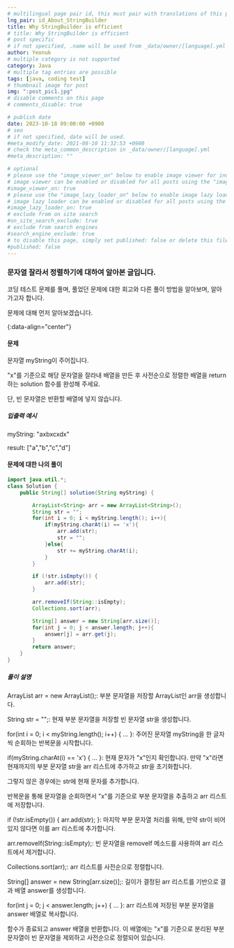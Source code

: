 ```yaml
---
# multilingual page pair id, this must pair with translations of this page. (This name must be unique)
lng_pair: id_About_StringBuilder
title: Why StringBuilder is efficient
# title: Why StringBuilder is efficient
# post specific
# if not specified, .name will be used from _data/owner/[language].yml
author: Yeonuk
# multiple category is not supported
category: Java
# multiple tag entries are possible
tags: [java, coding test]
# thumbnail image for post
img: ":post_pic1.jpg"
# disable comments on this page
# comments_disable: true

# publish date
date: 2023-10-18 09:00:00 +0900
# seo
# if not specified, date will be used.
#meta_modify_date: 2021-08-10 11:32:53 +0900
# check the meta_common_description in _data/owner/[language].yml
#meta_description: ""

# optional
# please use the "image_viewer_on" below to enable image viewer for individual pages or posts (_posts/ or [language]/_posts folders).
# image viewer can be enabled or disabled for all posts using the "image_viewer_posts: true" setting in _data/conf/main.yml.
#image_viewer_on: true
# please use the "image_lazy_loader_on" below to enable image lazy loader for individual pages or posts (_posts/ or [language]/_posts folders).
# image lazy loader can be enabled or disabled for all posts using the "image_lazy_loader_posts: true" setting in _data/conf/main.yml.
#image_lazy_loader_on: true
# exclude from on site search
#on_site_search_exclude: true
# exclude from search engines
#search_engine_exclude: true
# to disable this page, simply set published: false or delete this file
#published: false
---
```


<!-- outline-start -->

### 문자열 잘라서 정렬하기에 대하여 알아본 글입니다.

코딩 테스트 문제를 풀며, 풀었던 문제에 대한 회고와 다른 풀이 방법을 알아보며, 알아가고자 합니다.

문제에 대해 먼저 알아보겠습니다.

{:data-align="center"}

<!-- outline-end -->

#### 문제

문자열 myString이 주어집니다.

"x"를 기준으로 해당 문자열을 잘라내 배열을 만든 후 사전순으로 정렬한 배열을 return 하는 solution 함수를 완성해 주세요.

단, 빈 문자열은 반환할 배열에 넣지 않습니다.

##### 입출력 예시

myString: "axbxcxdx"

result: ["a","b","c","d"]

<!-- | start_num | end_num | result |
| --------- | ------- | ------ |
| 10        | 3       | 0      | -->

#### 문제에 대한 나의 풀이

```java
import java.util.*;
class Solution {
    public String[] solution(String myString) {

        ArrayList<String> arr = new ArrayList<String>();
        String str = "";
        for(int i = 0; i < myString.length(); i++){
            if(myString.charAt(i) == 'x'){
                arr.add(str);
                str = "";
            }else{
                str += myString.charAt(i);
            }
        }

        if (!str.isEmpty()) {
            arr.add(str);
        }

        arr.removeIf(String::isEmpty);
        Collections.sort(arr);

        String[] answer = new String[arr.size()];
        for(int j = 0; j < answer.length; j++){
            answer[j] = arr.get(j);
        }
        return answer;
    }
}
```

##### 풀이 설명

ArrayList<String> arr = new ArrayList<String>();: 부분 문자열을 저장할 ArrayList인 arr을 생성합니다.

String str = "";: 현재 부분 문자열을 저장할 빈 문자열 str을 생성합니다.

for(int i = 0; i < myString.length(); i++) { ... }: 주어진 문자열 myString을 한 글자씩 순회하는 반복문을 시작합니다.

if(myString.charAt(i) == 'x') { ... }: 현재 문자가 "x"인지 확인합니다. 만약 "x"라면 현재까지의 부분 문자열 str을 arr 리스트에 추가하고 str을 초기화합니다.

그렇지 않은 경우에는 str에 현재 문자를 추가합니다.

반복문을 통해 문자열을 순회하면서 "x"를 기준으로 부분 문자열을 추출하고 arr 리스트에 저장합니다.

if (!str.isEmpty()) { arr.add(str); }: 마지막 부분 문자열 처리를 위해, 만약 str이 비어 있지 않다면 이를 arr 리스트에 추가합니다.

arr.removeIf(String::isEmpty);: 빈 문자열을 removeIf 메소드를 사용하여 arr 리스트에서 제거합니다.

Collections.sort(arr);: arr 리스트를 사전순으로 정렬합니다.

String[] answer = new String[arr.size()];: 길이가 결정된 arr 리스트를 기반으로 결과 배열 answer를 생성합니다.

for(int j = 0; j < answer.length; j++) { ... }: arr 리스트에 저장된 부분 문자열을 answer 배열로 복사합니다.

함수가 종료되고 answer 배열을 반환합니다. 이 배열에는 "x"를 기준으로 분리된 부분 문자열이 빈 문자열을 제외하고 사전순으로 정렬되어 있습니다.

